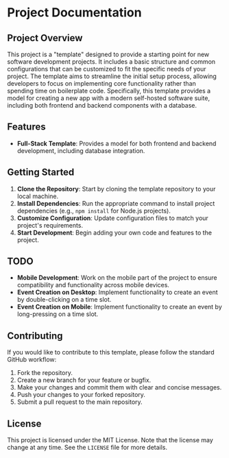 # Project Documentation

## Project Overview

This project is a "template" designed to provide a starting point for new software development projects. It includes a basic structure and common configurations that can be customized to fit the specific needs of your project. The template aims to streamline the initial setup process, allowing developers to focus on implementing core functionality rather than spending time on boilerplate code. Specifically, this template provides a model for creating a new app with a modern self-hosted software suite, including both frontend and backend components with a database.

## Features

- **Full-Stack Template**: Provides a model for both frontend and backend development, including database integration.

## Getting Started

1. **Clone the Repository**: Start by cloning the template repository to your local machine.
2. **Install Dependencies**: Run the appropriate command to install project dependencies (e.g., `npm install` for Node.js projects).
3. **Customize Configuration**: Update configuration files to match your project's requirements.
4. **Start Development**: Begin adding your own code and features to the project.

## TODO

- **Mobile Development**: Work on the mobile part of the project to ensure compatibility and functionality across mobile devices.
- **Event Creation on Desktop**: Implement functionality to create an event by double-clicking on a time slot.
- **Event Creation on Mobile**: Implement functionality to create an event by long-pressing on a time slot.

## Contributing

If you would like to contribute to this template, please follow the standard GitHub workflow:

1. Fork the repository.
2. Create a new branch for your feature or bugfix.
3. Make your changes and commit them with clear and concise messages.
4. Push your changes to your forked repository.
5. Submit a pull request to the main repository.

## License

This project is licensed under the MIT License. Note that the license may change at any time. See the `LICENSE` file for more details.